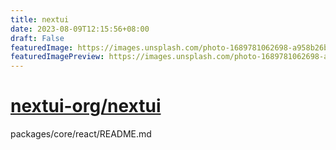```yaml
---
title: nextui
date: 2023-08-09T12:15:56+08:00
draft: False
featuredImage: https://images.unsplash.com/photo-1689781062698-a958b26ba203?ixid=M3w0NjAwMjJ8MHwxfHJhbmRvbXx8fHx8fHx8fDE2OTE1NTQ0OTV8&ixlib=rb-4.0.3
featuredImagePreview: https://images.unsplash.com/photo-1689781062698-a958b26ba203?ixid=M3w0NjAwMjJ8MHwxfHJhbmRvbXx8fHx8fHx8fDE2OTE1NTQ0OTV8&ixlib=rb-4.0.3
---
```


# [nextui-org/nextui](https://github.com/nextui-org/nextui)

packages/core/react/README.md